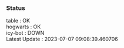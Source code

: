 ### Status


table : OK  
hogwarts : OK  
icy-bot : DOWN  
Latest Update : 2023-07-07 09:08:39.460706

